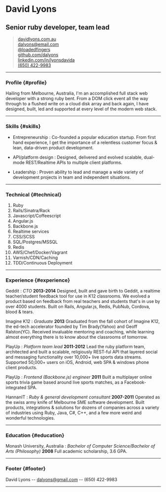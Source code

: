 # David Lyons 
## Senior ruby developer, team lead

> <i class="fa fa-sitemap"></i>[davidlyons.com.au](http://davidlyons.com.au)  
> <i class="fa fa-envelope-o"></i>[dalyons@email.com](mailto:dalyons@gmail.com)  
> <i class="fa fa-twitter"></i>[@loadedfingers](http://twitter.com/loadedfingers)  
> <i class="fa fa-github-alt"></i>[github.com/dalyons](http://github.com/dalyons)  
> <i class="fa fa-linkedin"></i>[linkedin.com/in/lyonsdavida](http://linkedin.com/in/lyonsdavida)  
> <i class="fa fa-mobile"></i>[(650) 422-9983](tel://1-650-422-9983)

------

### Profile {#profile}

Hailing from Melbourne, Australia, I'm an accomplished full stack web developer with a strong ruby bent. From a DOM click event all the way through to a flushed write on a cloud disk array and back again, I have designed, built, led and supported at every level of the modern web stack.

------

### Skills {#skills}

* Entrepreneurship
  : Co-founded a popular education startup. From first hand experience, I get the importance of a relentless customer focus & lean, data-driven product development.

* API/platform design
  : Designed, delivered and evolved scalable, dual-mode REST/Realtime APIs to multiple client platforms.

* Leadership
  : Proven ability to lead and manage a wide variety of development projects in team and independent situations.

-------

### Technical {#technical}

1. Ruby
1. Rails/Sinatra/Rack
1. Javascript/Coffeescript
1. Angular.js
1. Backbone.js
1. Realtime services
1. CSS/SCSS
1. SQL/Postgres/MSSQL
1. Redis
1. AWS/Chef/Docker/Vagrant
1. Varnish/CDN/Caching
1. TDD/Continuous Deployment

------

### Experience {#experience}

Geddit
: *CTO*
  __2013-2014__
  Designed, built and gave birth to Geddit, a realtime teacher/student feedback tool for use in K12 classrooms. We evolved a product based on feedback from real teachers and students that's in use by over 4000 students. Built on Rails, Angular.js, Redis, PubNub, Cordova, blood & tears.

Imagine K12
: *Graduate*
  __2013__
  Graduated from the fall cohort of Imagine K12, the ed-tech accelerator founded by Tim Brady(Yahoo) and Geoff Ralston(YC). Received invaluable mentoring and coaching, while learning almost everything there is to know about the classrooms of tomorrow. 

PlayUp
: *Platform team lead*
  __2011-2012__
  Lead the ruby platform team, architected and built a scalable, religiously REST-ful API that layered social and messaging functionality over 10,000+ live sports data streams. Supported 50,000+ users on iOS, Android, web SPA & windows phone client products.

PlayUp
: *Frontend (Backbone.js) engineer*
  __2011__
  Built a multiplayer online sports trivia game based around live sports matches, as a Facebook-integrated SPA.

HannanIT
: *Ruby & general development consultant*
  __2007-2011__
  Operated as the swiss army knife of Melbourne SME software development. Built products, integrations & solutions for dozens of companies across a variety of industries using Ruby, Java, C#, C++, and a few more weird and wonderful technologies.

------

### Education {#education}

Monash University, Australia
: *Bachelor of Computer Science/Bachelor of Arts (Philosophy)*
  __2008__
  Full academic scholarship, 3.6 GPA.

------

### Footer {#footer}

David Lyons -- [dalyons@gmail.com](dalyons@gmail.com) -- (650) 422-9983

------
